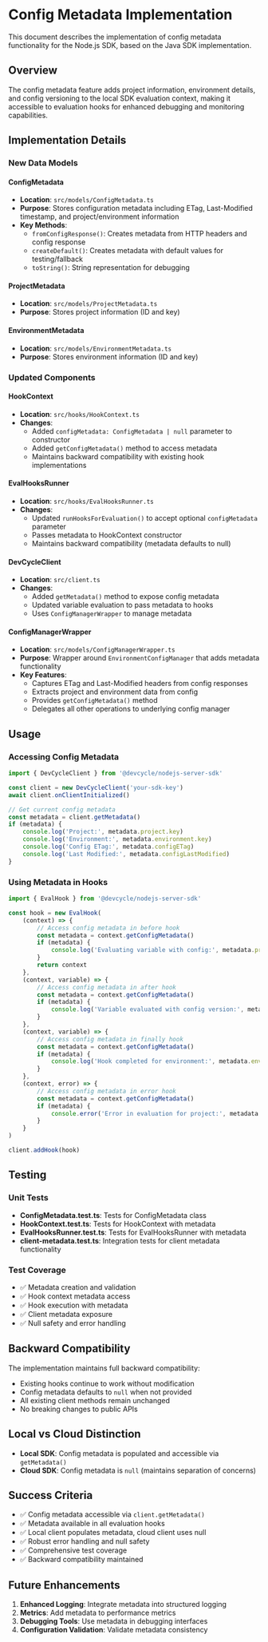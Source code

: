 # Config Metadata Implementation

This document describes the implementation of config metadata functionality for the Node.js SDK, based on the Java SDK implementation.

## Overview

The config metadata feature adds project information, environment details, and config versioning to the local SDK evaluation context, making it accessible to evaluation hooks for enhanced debugging and monitoring capabilities.

## Implementation Details

### New Data Models

#### ConfigMetadata
- **Location**: `src/models/ConfigMetadata.ts`
- **Purpose**: Stores configuration metadata including ETag, Last-Modified timestamp, and project/environment information
- **Key Methods**:
  - `fromConfigResponse()`: Creates metadata from HTTP headers and config response
  - `createDefault()`: Creates metadata with default values for testing/fallback
  - `toString()`: String representation for debugging

#### ProjectMetadata
- **Location**: `src/models/ProjectMetadata.ts`
- **Purpose**: Stores project information (ID and key)

#### EnvironmentMetadata
- **Location**: `src/models/EnvironmentMetadata.ts`
- **Purpose**: Stores environment information (ID and key)

### Updated Components

#### HookContext
- **Location**: `src/hooks/HookContext.ts`
- **Changes**:
  - Added `configMetadata: ConfigMetadata | null` parameter to constructor
  - Added `getConfigMetadata()` method to access metadata
  - Maintains backward compatibility with existing hook implementations

#### EvalHooksRunner
- **Location**: `src/hooks/EvalHooksRunner.ts`
- **Changes**:
  - Updated `runHooksForEvaluation()` to accept optional `configMetadata` parameter
  - Passes metadata to HookContext constructor
  - Maintains backward compatibility (metadata defaults to null)

#### DevCycleClient
- **Location**: `src/client.ts`
- **Changes**:
  - Added `getMetadata()` method to expose config metadata
  - Updated variable evaluation to pass metadata to hooks
  - Uses `ConfigManagerWrapper` to manage metadata

#### ConfigManagerWrapper
- **Location**: `src/models/ConfigManagerWrapper.ts`
- **Purpose**: Wrapper around `EnvironmentConfigManager` that adds metadata functionality
- **Key Features**:
  - Captures ETag and Last-Modified headers from config responses
  - Extracts project and environment data from config
  - Provides `getConfigMetadata()` method
  - Delegates all other operations to underlying config manager

## Usage

### Accessing Config Metadata

```typescript
import { DevCycleClient } from '@devcycle/nodejs-server-sdk'

const client = new DevCycleClient('your-sdk-key')
await client.onClientInitialized()

// Get current config metadata
const metadata = client.getMetadata()
if (metadata) {
    console.log('Project:', metadata.project.key)
    console.log('Environment:', metadata.environment.key)
    console.log('Config ETag:', metadata.configETag)
    console.log('Last Modified:', metadata.configLastModified)
}
```

### Using Metadata in Hooks

```typescript
import { EvalHook } from '@devcycle/nodejs-server-sdk'

const hook = new EvalHook(
    (context) => {
        // Access config metadata in before hook
        const metadata = context.getConfigMetadata()
        if (metadata) {
            console.log('Evaluating variable with config:', metadata.project.key)
        }
        return context
    },
    (context, variable) => {
        // Access config metadata in after hook
        const metadata = context.getConfigMetadata()
        if (metadata) {
            console.log('Variable evaluated with config version:', metadata.configETag)
        }
    },
    (context, variable) => {
        // Access config metadata in finally hook
        const metadata = context.getConfigMetadata()
        if (metadata) {
            console.log('Hook completed for environment:', metadata.environment.key)
        }
    },
    (context, error) => {
        // Access config metadata in error hook
        const metadata = context.getConfigMetadata()
        if (metadata) {
            console.error('Error in evaluation for project:', metadata.project.key)
        }
    }
)

client.addHook(hook)
```

## Testing

### Unit Tests
- **ConfigMetadata.test.ts**: Tests for ConfigMetadata class
- **HookContext.test.ts**: Tests for HookContext with metadata
- **EvalHooksRunner.test.ts**: Tests for EvalHooksRunner with metadata
- **client-metadata.test.ts**: Integration tests for client metadata functionality

### Test Coverage
- ✅ Metadata creation and validation
- ✅ Hook context metadata access
- ✅ Hook execution with metadata
- ✅ Client metadata exposure
- ✅ Null safety and error handling

## Backward Compatibility

The implementation maintains full backward compatibility:
- Existing hooks continue to work without modification
- Config metadata defaults to `null` when not provided
- All existing client methods remain unchanged
- No breaking changes to public APIs

## Local vs Cloud Distinction

- **Local SDK**: Config metadata is populated and accessible via `getMetadata()`
- **Cloud SDK**: Config metadata is `null` (maintains separation of concerns)

## Success Criteria

- ✅ Config metadata accessible via `client.getMetadata()`
- ✅ Metadata available in all evaluation hooks
- ✅ Local client populates metadata, cloud client uses null
- ✅ Robust error handling and null safety
- ✅ Comprehensive test coverage
- ✅ Backward compatibility maintained

## Future Enhancements

1. **Enhanced Logging**: Integrate metadata into structured logging
2. **Metrics**: Add metadata to performance metrics
3. **Debugging Tools**: Use metadata in debugging interfaces
4. **Configuration Validation**: Validate metadata consistency